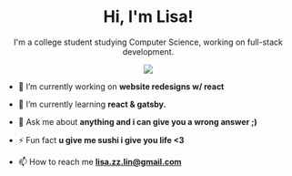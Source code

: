 <h1 align="center">Hi, I'm Lisa!</h1>

<p align="center"> I'm a college student studying Computer Science, working on full-stack development. </p>

<div id="header" align="center">
  <img src="https://media2.giphy.com/media/JxFmWGrmynlCg/giphy.gif?cid=ecf05e4797vwhhjkowk2hiqe95jr4cyhzlzhn4yg7nb4l2tv&rid=giphy.gif&ct=g"/>
</div>


- 🔭 I’m currently working on **website redesigns w/ react**

- 🌱 I’m currently learning **react & gatsby.**

- 💬 Ask me about **anything and i can give you a wrong answer ;)**

- ⚡ Fun fact **u give me sushi i give you life <3**

- 📫 How to reach me **lisa.zz.lin@gmail.com**

